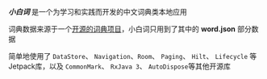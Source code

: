 ***小白词*** 是一个为学习和实践而开发的中文词典类本地应用

词典数据来源于一个[开源的词典项目](https://github.com/mapull/chinese-dictionary "汉语拼音辞典")，小白词只用到了其中的 **word.json** 部分数据

简单地使用了 `DataStore`、 `Navigation`、`Room`、 `Paging`、 `Hilt`、 `Lifecycle` 等Jetpack库，以及 `CommonMark`、 `RxJava 3`、 `AutoDispose`等其他开源库